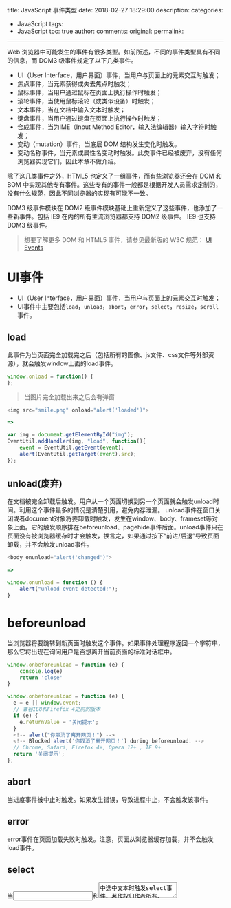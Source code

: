 title: JavaScript 事件类型
date: 2018-02-27 18:29:00
description: 
categories:
- JavaScript
tags:
- JavaScript
toc: true
author:
comments:
original:
permalink: 
---
Web 浏览器中可能发生的事件有很多类型。如前所述，不同的事件类型具有不同的信息，而 DOM3 级事件规定了以下几类事件。

- UI（User Interface，用户界面）事件，当用户与页面上的元素交互时触发；
- 焦点事件，当元素获得或失去焦点时触发；
- 鼠标事件，当用户通过鼠标在页面上执行操作时触发；
- 滚轮事件，当使用鼠标滚轮（或类似设备）时触发；
- 文本事件，当在文档中输入文本时触发；
- 键盘事件，当用户通过键盘在页面上执行操作时触发；
- 合成事件，当为IME（Input Method Editor，输入法编辑器）输入字符时触发；
- 变动（mutation）事件，当底层 DOM 结构发生变化时触发。
- 变动名称事件，当元素或属性名变动时触发。此类事件已经被废弃，没有任何浏览器实现它们，因此本章不做介绍。

除了这几类事件之外，HTML5 也定义了一组事件，而有些浏览器还会在 DOM 和 BOM 中实现其他专有事件。这些专有的事件一般都是根据开发人员需求定制的，没有什么规范，因此不同浏览器的实现有可能不一致。

DOM3 级事件模块在 DOM2 级事件模块基础上重新定义了这些事件，也添加了一些新事件。包括 IE9 在内的所有主流浏览器都支持 DOM2 级事件。 IE9 也支持 DOM3 级事件。

> 想要了解更多 DOM 和 HTML5 事件，请参见最新版的 W3C 规范：  [UI Events](https://www.w3.org/TR/uievents/ "")

<!-- more -->


# UI事件

- UI（User Interface，用户界面）事件，当用户与页面上的元素交互时触发；
- UI事件中主要包括`load`，`unload`，`abort`，`error`，`select`，`resize`，`scroll`事件。

## load
此事件为当页面完全加载完之后（包括所有的图像、js文件、css文件等外部资源），就会触发window上面的load事件。

``` javascript
window.onload = function() {
};
```

> 当图片完全加载出来之后会有弹窗

``` javascript
<img src="smile.png" onload="alert('loaded')">

=>

var img = document.getElementById("img");
EventUtil.addHandler(img, "load", function(){
	event = EventUtil.getEvent(event);
	alert(EventUtil.getTarget(event).src);
});
```

## unload(废弃)
在文档被完全卸载后触发。用户从一个页面切换到另一个页面就会触发unload时间。利用这个事件最多的情况是清楚引用，避免内存泄漏。
unload事件在窗口关闭或者document对象将要卸载时触发，发生在window、body、frameset等对象上面。它的触发顺序排在beforeunload、pagehide事件后面。unload事件只在页面没有被浏览器缓存时才会触发，换言之，如果通过按下“前进/后退”导致页面卸载，并不会触发unload事件。

``` javascript
<body onunload="alert('changed')">

=>

window.onunload = function () {
	alert("unload event detected!");
}
```
# beforeunload
当浏览器将要跳转到新页面时触发这个事件。如果事件处理程序返回一个字符串，那么它将出现在询问用户是否想离开当前页面的标准对话框中。

``` javascript
window.onbeforeunload = function (e) {
	console.log(e)
	return 'close'
}

window.onbeforeunload = function (e) {
  e = e || window.event;
  // 兼容IE8和Firefox 4之前的版本
  if (e) {
    e.returnValue = '关闭提示';
  }
  <!-- alert("你取消了离开网页！") -->
  <!-- Blocked alert('你取消了离开网页！') during beforeunload. -->
  // Chrome, Safari, Firefox 4+, Opera 12+ , IE 9+
  return '关闭提示';
};
```

## abort
当进度事件被中止时触发。如果发生错误，导致进程中止，不会触发该事件。

## error
error事件在页面加载失败时触发。注意，页面从浏览器缓存加载，并不会触发load事件。

## select
当<input>和<textarea>中选中文本时触发select事件。著作权归作者所有。

## resize
当调整浏览器的窗口到一个新的宽度或高度时，就会触发resize事件。这个事件在window（窗口）上面触发。因此同样可以通过JS或者body元素中的onresize特性来指定处理程序。　　

``` javascript
<body onresize="alert('changed')">

=>

window.onresize = function () {
	alert("unload event detected!");
}
```

## scroll
这个事件会在文档被滚动期间重复被触发，所以应当尽量保持事件处理程序的代码简单。

# 焦点事件
焦点事件会在页面元素（element节点、document对象上）获得或失去焦点时触发。主要有下面几种：

## blur
在元素失去焦点时触发。这个事件不冒泡，所有浏览器都支持。

## focus
在元素获得焦点时触发。这个事件不冒泡，所有浏览器都支持。

## focusin
在元素获得焦点时触发。这个事件冒泡,某些浏览器不支持。

## focusout
在元素失去焦点时触发。这个事件冒泡，某些浏览器不支持。

注意：即使blur和focus不冒泡，也可以在捕获阶段侦听到他们。

``` javascript
var btn = document.getElementById("myBtn");
var handler = function() {
  console.log(this.id);
};
btn.addEventListener("blur", handler, true);
btn.removeEventListener("blur", handler, true);
```

# 鼠标事件

当用户通过鼠标在页面上执行操作时触发；
## click

# 滚轮事件

当使用鼠标滚轮（或类似设备）时触发；

# 文本事件

当在文档中输入文本时触发；


## cut
在将选中的内容从文档中移除，加入剪贴板后触发。   

## copy
在选中的内容加入剪贴板后触发。   

## paste
在剪贴板内容被粘贴到文档后触发。

cut事件、copy事件、paste事件，这三个事件都有一个clipboardData只读属性。该属性存放剪贴的数据，是一个DataTransfer对象。

``` javascript
<input type="text" id="myInput" value="尝试剪切该文本">

var btn = document.getElementById("myInput");
var handler = function(event) {
  console.log(event)
  console.log(window.getSelection().toString())
  // event.clipboardData
};
btn.addEventListener("copy", handler);
btn.addEventListener("cut", handler);
```

# 键盘和文本事件
当用户通过键盘在页面上执行操作时触发；

名称 | 描述
-------|------
keydown | 当用户按下键盘上的任意键时触发。按住不放，会重复触发。
keypress | 当用户按下键盘上的字符键时触发。按住不放，会重复触发。
keyup | 当用户释放键盘上的键时触发。
textInput | 这是唯一的文本事件，用意是将文本显示给用户之前更容易拦截文本。

这几个事件在用户通过文本框输入文本时才最常用到

``` javascript
document.addEventListener("keydown", handleKeyDownClick, false);
function handleKeyDownClick(event) {
	console.log(event)
	var e = event || window.event || arguments.callee.caller.arguments[0];
	if (e&&e.keyCode == 13) {
		alert('keydown');
	}
}
```

[Ascll码表](http://www.cnblogs.com/leolai/archive/2012/07/09/2583734.html "")


# 合成事件

为IME（Input Method Editor 输入法编辑器）输入字符时触发；

# 变动（mutation）事件

当底层 DOM 结构发生变化时触发。

# 变动名称事件

当元素或属性名变动时触发


# 兼容性
HTML 4.0 的新特性之一是有能力使 HTML 事件触发浏览器中的动作（action），比如当用户点击某个 HTML 元素时启动一段 JavaScript。下面是一个属性列表，这些属性可插入 HTML 标签来定义事件动作。

属性 | 当以下情况发生时，出现此事件 | FF | N | IE
-------|------|------|------|------
onabort | 图像加载被中断 | 1 | 3 | 4
onblur | 元素失去焦点 | 1 | 2 | 3
onchange | 用户改变域的内容 | 1 | 2 | 3
onclick | 鼠标点击某个对象 | 1 | 2 | 3
ondblclick | 鼠标双击某个对象 | 1 | 4 | 4
onerror | 当加载文档或图像时发生某个错误 | 1 | 3 | 4
onfocus | 元素获得焦点 | 1 | 2 | 3
onkeydown | 某个键盘的键被按下 | 1 | 4 | 3
onkeypress | 某个键盘的键被按下或按住 | 1 | 4 | 3
onkeyup | 某个键盘的键被松开 | 1 | 4 | 3
onload | 某个页面或图像被完成加载 | 1 | 2 | 3
onmousedown | 某个鼠标按键被按下 | 1 | 4 | 4
onmousemove | 鼠标被移动 | 1 | 6 | 3
onmouseout | 鼠标从某元素移开 | 1 | 4 | 4
onmouseover | 鼠标被移到某元素之上 | 1 | 2 | 3
onmouseup | 某个鼠标按键被松开 | 1 | 4 | 4
onreset | 重置按钮被点击 | 1 | 3 | 4
onresize | 窗口或框架被调整尺寸 | 1 | 4 | 4
onselect | 文本被选定 | 1 | 2 | 3
onsubmit | 提交按钮被点击 | 1 | 2 | 3
onunload | 用户退出页面 | 1 | 2 | 3
